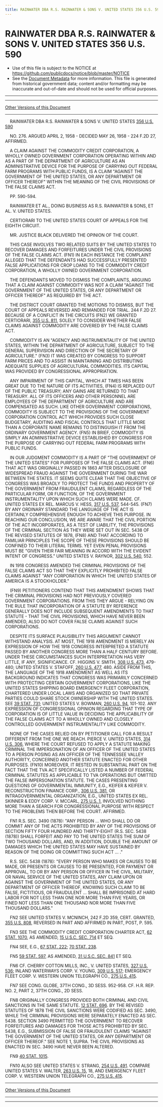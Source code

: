```yaml
---
title: RAINWATER DBA R.S. RAINWATER & SONS V. UNITED STATES 356 U.S. 590
---
```


# RAINWATER DBA R.S. RAINWATER & SONS V. UNITED STATES 356 U.S. 590

* Use of this file is subject to the NOTICE at https://github.com/publicdocs/notice/blob/master/NOTICE
* See the [Document Metadata](../../../index.md) for more information.
  This file is generated from historical government data; content and/or formatting may be inaccurate and out-of-date and should not be used for official purposes.

----------
----------

[Other Versions of this Document](https://publicdocs.github.io/go/links?ns=uslm-x&ref=%2Fus%2Fcourts%2Fscotus%2FusReporter%2F356%2F590)

----------

    RAINWATER DBA R.S. RAINWATER & SONS V. UNITED STATES [356 U.S. 590][/us/courts/scotus/usReporter/356/590]

    NO. 276.  ARGUED APRIL 2, 1958 - DECIDED MAY 26, 1958 - 224 F.2D 27, AFFIRMED.

    A CLAIM AGAINST THE COMMODITY CREDIT CORPORATION, A WHOLLY OWNED GOVERNMENT CORPORATION OPERATING WITHIN AND AS A PART OF THE DEPARTMENT OF AGRICULTURE AS AN ADMINISTRATIVE DEVICE FOR THE PURPOSE OF CARRYING OUT FEDERAL FARM PROGRAMS WITH PUBLIC FUNDS, IS A CLAIM "AGAINST THE GOVERNMENT OF THE UNITED STATES, OR ANY DEPARTMENT OR OFFICER THEREOF" WITHIN THE MEANING OF THE CIVIL PROVISIONS OF THE FALSE CLAIMS ACT.

    PP. 590-594.

    RAINWATER ET AL., DOING BUSINESS AS R.S. RAINWATER & SONS, ET AL. V. UNITED STATES.

    CERTIORARI TO THE UNITED STATES COURT OF APPEALS FOR THE EIGHTH CIRCUIT.

    MR. JUSTICE BLACK DELIVERED THE OPINION OF THE COURT.

    THIS CASE INVOLVES TWO RELATED SUITS BY THE UNITED STATES TO RECOVER DAMAGES AND FORFEITURES UNDER THE CIVIL PROVISIONS OF THE FALSE CLAIMS ACT.  (FN1)  IN EACH INSTANCE THE COMPLAINT ALLEGED THAT THE DEFENDANTS HAD SUCCESSFULLY PRESENTED FALSE APPLICATIONS FOR CROP LOANS TO THE COMMODITY CREDIT CORPORATION, A WHOLLY OWNED GOVERNMENT CORPORATION.

    THE DEFENDANTS MOVED TO DISMISS THE COMPLAINTS, ARGUING THAT A CLAIM AGAINST COMMODITY WAS NOT A CLAIM "AGAINST THE GOVERNMENT OF THE UNITED STATES, OR ANY DEPARTMENT OR OFFICER THEREOF" AS REQUIRED BY THE ACT.

    THE DISTRICT COURT GRANTED THE MOTIONS TO DISMISS, BUT THE COURT OF APPEALS REVERSED AND REMANDED FOR TRIAL.  244 F.2D 27.  BECAUSE OF A CONFLICT IN THE CIRCUITS (FN2) WE GRANTED CERTIORARI, [355 U.S. 811][/us/courts/scotus/usReporter/355/811], SOLELY TO CONSIDER WHETHER FALSE CLAIMS AGAINST COMMODITY ARE COVERED BY THE FALSE CLAIMS ACT.

    COMMODITY IS AN "AGENCY AND INSTRUMENTALITY OF THE UNITED STATES, WITHIN THE DEPARTMENT OF AGRICULTURE, SUBJECT TO THE GENERAL SUPERVISION AND DIRECTION OF THE SECRETARY OF AGRICULTURE."  (FN3)  IT WAS CREATED BY CONGRESS TO SUPPORT FARM PRICES AND TO ASSIST IN MAINTAINING AND DISTRIBUTING ADEQUATE SUPPLIES OF AGRICULTURAL COMMODITIES.  ITS CAPITAL WAS PROVIDED BY CONGRESSIONAL APPROPRIATION.

    ANY IMPAIRMENT OF THIS CAPITAL, WHICH AT TIMES HAS BEEN GREAT DUE TO THE NATURE OF ITS ACTIVITIES, (FN4) IS REPLACED OUT OF THE PUBLIC TREASURY; ANY GAINS ARE RETURNED TO THAT TREASURY.  ALL OF ITS OFFICERS AND OTHER PERSONNEL ARE EMPLOYEES OF THE DEPARTMENT OF AGRICULTURE AND ARE COMPENSATED AS SUCH.  LIKE OTHER GOVERNMENT CORPORATIONS, COMMODITY IS SUBJECT TO THE PROVISIONS OF THE GOVERNMENT CORPORATION CONTROL ACT WHICH PROVIDES SUCH CLOSE BUDGETARY, AUDITING AND FISCAL CONTROLS THAT LITTLE MORE THAN A CORPORATE NAME REMAINS TO DISTINGUISH IT FROM THE ORDINARY GOVERNMENT AGENCY.  (FN5)  IN BRIEF, COMMODITY IS SIMPLY AN ADMINISTRATIVE DEVICE ESTABLISHED BY CONGRESS FOR THE PURPOSE OF CARRYING OUT FEDERAL FARM PROGRAMS WITH PUBLIC FUNDS.

    IN OUR JUDGMENT COMMODITY IS A PART OF "THE GOVERNMENT OF THE UNITED STATES" FOR PURPOSES OF THE FALSE CLAIMS ACT.  (FN6)  THAT ACT WAS ORIGINALLY PASSED IN 1863 AFTER DISCLOSURE OF WIDESPREAD FRAUD AGAINST THE GOVERNMENT DURING THE WAR BETWEEN THE STATES.  IT SEEMS QUITE CLEAR THAT THE OBJECTIVE OF CONGRESS WAS BROADLY TO PROTECT THE FUNDS AND PROPERTY OF THE GOVERNMENT FROM FRAUDULENT CLAIMS, REGARDLESS OF THE PARTICULAR FORM, OR FUNCTION, OF THE GOVERNMENT INSTRUMENTALITY UPON WHICH SUCH CLAIMS WERE MADE.  CF. UNITED STATES EX REL.  MARCUS V. HESS, [317 U.S. 537][/us/courts/scotus/usReporter/317/537], 544-545.   (FN7)  BY ANY ORDINARY STANDARD THE LANGUAGE OF THE ACT IS CERTAINLY COMPREHENSIVE ENOUGH TO ACHIEVE THIS PURPOSE.  IN REACHING OUR CONCLUSION, WE ARE AWARE THAT THE CIVIL PORTION OF THE ACT INCORPORATES, AS A TEST OF LIABILITY, THE PROVISIONS OF THE CRIMINAL SECTION AS THEY WERE SET OUT IN SEC. 5438 OF THE REVISED STATUTES OF 1878, (FN8) AND THAT ACCORDING TO FAMILIAR PRINCIPLES THE SCOPE OF THESE PROVISIONS SHOULD BE CONFINED TO THEIR LITERAL TERMS.  YET EVEN PENAL PROVISIONS MUST BE "GIVEN THEIR FAIR MEANING IN ACCORD WITH THE EVIDENT INTENT OF CONGRESS."  UNITED STATES V. RAYNOR, [302 U.S. 540][/us/courts/scotus/usReporter/302/540], 552.

    IN 1918 CONGRESS AMENDED THE CRIMINAL PROVISIONS OF THE FALSE CLAIMS ACT SO THAT THEY EXPLICITLY PROHIBITED FALSE CLAIMS AGAINST "ANY CORPORATION IN WHICH THE UNITED STATES OF AMERICA IS A STOCKHOLDER."

    (FN9)  PETITIONERS CONTEND THAT THIS AMENDMENT SHOWS THAT THE CRIMINAL PROVISIONS HAD NOT PREVIOUSLY COVERED GOVERNMENT CORPORATIONS.  FROM THIS THEY ARGUE - RELYING ON THE RULE THAT INCORPORATION OF A STATUTE BY REFERENCE GENERALLY DOES NOT INCLUDE SUBSEQUENT AMENDMENTS TO THAT STATUTE - THAT THE CIVIL PROVISIONS, WHICH HAVE NEVER BEEN AMENDED, ALSO DO NOT COVER FALSE CLAIMS AGAINST SUCH CORPORATIONS.

    DESPITE ITS SURFACE PLAUSIBILITY THIS ARGUMENT CANNOT WITHSTAND ANALYSIS.  AT MOST, THE 1918 AMENDMENT IS MERELY AN EXPRESSION OF HOW THE 1918 CONGRESS INTERPRETED A STATUTE PASSED BY ANOTHER CONGRESS MORE THAN A HALF CENTURY BEFORE.  UNDER THESE CIRCUMSTANCES SUCH INTERPRETATION HAS VERY LITTLE, IF ANY, SIGNIFICANCE.  CF. HIGGINS V. SMITH, [308 U.S. 473][/us/courts/scotus/usReporter/308/473], 479-480; UNITED STATES V. STAFOFF, [260 U.S. 477][/us/courts/scotus/usReporter/260/477], 480.  ASIDE FROM THIS, THE LANGUAGE OF THE 1918 AMENDMENT AS WELL AS ITS BACKGROUND INDICATES THAT CONGRESS WAS PRIMARILY CONCERNED WITH PROTECTING CERTAIN GOVERNMENT CORPORATIONS, LIKE THE UNITED STATES SHIPPING BOARD EMERGENCY FLEET CORPORATION, CHARTERED UNDER LOCAL LAWS AND ORGANIZED SO THAT PRIVATE PARTIES COULD SHARE STOCK OWNERSHIP WITH THE UNITED STATES.   SEE [39 STAT. 731][/us/stat/39/731]; UNITED STATES V. BOWMAN, [260 U.S. 94][/us/courts/scotus/usReporter/260/94], 101-102.  ANY EXPRESSION OF CONGRESSIONAL OPINION REGARDING THAT TYPE OF CORPORATION IS OF LITTLE VALUE IN DECIDING THE APPLICABILITY OF THE FALSE CLAIMS ACT TO A WHOLLY OWNED AND CLOSELY CONTROLLED GOVERNMENT INSTRUMENTALITY LIKE COMMODITY.

    NONE OF THE CASES RELIED ON BY PETITIONER CALL FOR A RESULT DIFFERENT FROM THE ONE WE REACH.  PIERCE V. UNITED STATES, [314 U.S. 306][/us/courts/scotus/usReporter/314/306], WHERE THE COURT REFUSED TO APPLY A STATUTE MAKING CRIMINAL THE IMPERSONATION OF AN OFFICER OF THE UNITED STATES TO A PERSON POSING AS AN OFFICER OF THE TENNESSEE VALLEY AUTHORITY, CONCERNED ANOTHER STATUTE ENACTED FOR OTHER PURPOSES.  (FN10)  MOREOVER, IT RESTED IN SUBSTANTIAL PART ON THE FACT THAT THE TVA ACT SPECIFICALLY LISTED A NUMBER OF FEDERAL CRIMINAL STATUTES AS APPLICABLE TO TVA OPERATIONS BUT OMITTED THE FALSE IMPERSONATION STATUTE.  THE CASES PRESENTING QUESTIONS OF GOVERNMENTAL IMMUNITY, E.G., KEIFER & KEIFER V. RECONSTRUCTION FINANCE CORP., [306 U.S. 381][/us/courts/scotus/usReporter/306/381], OR INTRAGOVERNMENTAL ORGANIZATION, E.G., UNITED STATES EX REL. SKINNER & EDDY CORP. V. MCCARL, [275 U.S. 1][/us/courts/scotus/usReporter/275/1], INVOLVED NOTHING MORE THAN A SEARCH FOR CONGRESSIONAL PURPOSE WITH RESPECT TO THE PROBLEMS THEN BEFORE THE COURT.  AFFIRMED.

    FN1  R.S. SEC. 3490 (1878):  "ANY PERSON  ...  WHO SHALL DO OR COMMIT ANY OF THE ACTS PROHIBITED BY ANY OF THE PROVISIONS OF SECTION FIFTY FOUR HUNDRED AND THIRTY-EIGHT (R.S.  SEC. 5438 (1878)) SHALL FORFEIT AND PAY TO THE UNITED STATES THE SUM OF TWO THOUSAND DOLLARS, AND, IN ADDITION, DOUBLE THE AMOUNT OF DAMAGES WHICH THE UNITED STATES MAY HAVE SUSTAINED BY REASON OF THE DOING OR COMMITTING SUCH ACT  ...  ."

    R.S. SEC. 5438 (1878):  "EVERY PERSON WHO MAKES OR CAUSES TO BE MADE, OR PRESENTS OR CAUSES TO BE PRESENTED, FOR PAYMENT OR APPROVAL, TO OR BY ANY PERSON OR OFFICER IN THE CIVIL, MILITARY, OR NAVAL SERVICE OF THE UNITED STATES, ANY CLAIM UPON OR AGAINST THE GOVERNMENT OF THE UNITED STATES, OR ANY DEPARTMENT OF OFFICER THEREOF, KNOWING SUCH CLAIM TO BE FALSE, FICTITIOUS, OR FRAUDULENT  ...  SHALL BE IMPRISONED AT HARD LABOR FOR NOT LESS THAN ONE NOR MORE THAN FIVE YEARS, OR FINED NOT LESS THAN ONE THOUSAND NOR MORE THAN FIVE THOUSAND DOLLARS."

    FN2  SEE UNITED STATES V. MCNINCH, 242 F.2D 359, CERT. GRANTED, [355 U.S. 808][/us/courts/scotus/usReporter/355/808], REVERSED IN PART AND AFFIRMED IN PART, POST, P. 595.

    FN3  SEE THE COMMODITY CREDIT CORPORATION CHARTER ACT, [62 STAT. 1070][/us/stat/62/1070], AS AMENDED, [15 U.S.C.  SEC. 714][/us/usc/t15/s714] ET SEQ.

    FN4  SEE, E.G., [67 STAT. 222][/us/stat/67/222]; [70 STAT. 238][/us/stat/70/238].

    FN5  [59 STAT. 597][/us/stat/59/597], AS AMENDED, [31 U.S.C. SEC. 841][/us/usc/t31/s841] ET SEQ.

    FN6  CF. CHERRY COTTON MILLS, INC., V. UNITED STATES, [327 U.S. 536][/us/courts/scotus/usReporter/327/536]; INLAND WATERWAYS CORP. V. YOUNG, [309 U.S. 517][/us/courts/scotus/usReporter/309/517]; EMERGENCY FLEET CORP. V. WESTERN UNION TELEGRAPH CO., [275 U.S. 415][/us/courts/scotus/usReporter/275/415].

    FN7  SEE CONG. GLOBE, 37TH CONG., 3D SESS. 952-958.  CF. H.R. REP. NO. 2, PART 2, 37TH CONG., 2D SESS.

    FN8  ORIGINALLY CONGRESS PROVIDED BOTH CRIMINAL AND CIVIL SANCTIONS IN THE SAME STATUTE.  [12 STAT. 696][/us/stat/12/696].  BY THE REVISED STATUTES OF 1878 THE CIVIL SANCTIONS WERE CODIFIED AS SEC.  3490, WHILE THE CRIMINAL PROVISIONS WERE SEPARATELY ENACTED AS SEC. 5438.  SECTION 3490 PERMITTED THE GOVERNMENT TO RECOVER FORFEITURES AND DAMAGES FOR THOSE ACTS PROHIBITED BY SEC. 5438, E.G., SUBMISSION OF FALSE OR FRAUDULENT CLAIMS "AGAINST THE GOVERNMENT OF THE UNITED STATES, OR ANY DEPARTMENT OR OFFICER THEREOF."  SEE NOTE 1, SUPRA.  THE CIVIL PROVISIONS AS ENACTED IN SEC. 3490 HAVE NEVER BEEN ALTERED.

    FN9  [40 STAT. 1015][/us/stat/40/1015].

    FN10  ALSO SEE UNITED STATES V. STRANG, [254 U.S. 491][/us/courts/scotus/usReporter/254/491].  COMPARE UNITED STATES V. WALTER, [263 U.S. 15][/us/courts/scotus/usReporter/263/15], 18, AND EMERGENCY FLEET CORP. V. WESTERN UNION TELEGRAPH CO., [275 U.S. 415][/us/courts/scotus/usReporter/275/415].

----------

[Other Versions of this Document](https://publicdocs.github.io/go/links?ns=uslm-x&ref=%2Fus%2Fcourts%2Fscotus%2FusReporter%2F356%2F590)

----------
----------

[/us/courts/scotus/usReporter/356/590]: https://publicdocs.github.io/go/links?ns=uslm-x&ref=%2Fus%2Fcourts%2Fscotus%2FusReporter%2F356%2F590
[/us/courts/scotus/usReporter/355/811]: https://publicdocs.github.io/go/links?ns=uslm-x&ref=%2Fus%2Fcourts%2Fscotus%2FusReporter%2F355%2F811
[/us/courts/scotus/usReporter/317/537]: https://publicdocs.github.io/go/links?ns=uslm-x&ref=%2Fus%2Fcourts%2Fscotus%2FusReporter%2F317%2F537
[/us/courts/scotus/usReporter/302/540]: https://publicdocs.github.io/go/links?ns=uslm-x&ref=%2Fus%2Fcourts%2Fscotus%2FusReporter%2F302%2F540
[/us/courts/scotus/usReporter/308/473]: https://publicdocs.github.io/go/links?ns=uslm-x&ref=%2Fus%2Fcourts%2Fscotus%2FusReporter%2F308%2F473
[/us/courts/scotus/usReporter/260/477]: https://publicdocs.github.io/go/links?ns=uslm-x&ref=%2Fus%2Fcourts%2Fscotus%2FusReporter%2F260%2F477
[/us/stat/39/731]: https://publicdocs.github.io/go/links?ns=uslm&ref=%2Fus%2Fstat%2F39%2F731
[/us/courts/scotus/usReporter/260/94]: https://publicdocs.github.io/go/links?ns=uslm-x&ref=%2Fus%2Fcourts%2Fscotus%2FusReporter%2F260%2F94
[/us/courts/scotus/usReporter/314/306]: https://publicdocs.github.io/go/links?ns=uslm-x&ref=%2Fus%2Fcourts%2Fscotus%2FusReporter%2F314%2F306
[/us/courts/scotus/usReporter/306/381]: https://publicdocs.github.io/go/links?ns=uslm-x&ref=%2Fus%2Fcourts%2Fscotus%2FusReporter%2F306%2F381
[/us/courts/scotus/usReporter/275/1]: https://publicdocs.github.io/go/links?ns=uslm-x&ref=%2Fus%2Fcourts%2Fscotus%2FusReporter%2F275%2F1
[/us/courts/scotus/usReporter/355/808]: https://publicdocs.github.io/go/links?ns=uslm-x&ref=%2Fus%2Fcourts%2Fscotus%2FusReporter%2F355%2F808
[/us/stat/62/1070]: https://publicdocs.github.io/go/links?ns=uslm&ref=%2Fus%2Fstat%2F62%2F1070
[/us/usc/t15/s714]: https://publicdocs.github.io/go/links?ns=uslm&ref=%2Fus%2Fusc%2Ft15%2Fs714
[/us/stat/67/222]: https://publicdocs.github.io/go/links?ns=uslm&ref=%2Fus%2Fstat%2F67%2F222
[/us/stat/70/238]: https://publicdocs.github.io/go/links?ns=uslm&ref=%2Fus%2Fstat%2F70%2F238
[/us/stat/59/597]: https://publicdocs.github.io/go/links?ns=uslm&ref=%2Fus%2Fstat%2F59%2F597
[/us/usc/t31/s841]: https://publicdocs.github.io/go/links?ns=uslm&ref=%2Fus%2Fusc%2Ft31%2Fs841
[/us/courts/scotus/usReporter/327/536]: https://publicdocs.github.io/go/links?ns=uslm-x&ref=%2Fus%2Fcourts%2Fscotus%2FusReporter%2F327%2F536
[/us/courts/scotus/usReporter/309/517]: https://publicdocs.github.io/go/links?ns=uslm-x&ref=%2Fus%2Fcourts%2Fscotus%2FusReporter%2F309%2F517
[/us/courts/scotus/usReporter/275/415]: https://publicdocs.github.io/go/links?ns=uslm-x&ref=%2Fus%2Fcourts%2Fscotus%2FusReporter%2F275%2F415
[/us/stat/12/696]: https://publicdocs.github.io/go/links?ns=uslm&ref=%2Fus%2Fstat%2F12%2F696
[/us/stat/40/1015]: https://publicdocs.github.io/go/links?ns=uslm&ref=%2Fus%2Fstat%2F40%2F1015
[/us/courts/scotus/usReporter/254/491]: https://publicdocs.github.io/go/links?ns=uslm-x&ref=%2Fus%2Fcourts%2Fscotus%2FusReporter%2F254%2F491
[/us/courts/scotus/usReporter/263/15]: https://publicdocs.github.io/go/links?ns=uslm-x&ref=%2Fus%2Fcourts%2Fscotus%2FusReporter%2F263%2F15
[/us/courts/scotus/usReporter/275/415]: https://publicdocs.github.io/go/links?ns=uslm-x&ref=%2Fus%2Fcourts%2Fscotus%2FusReporter%2F275%2F415


